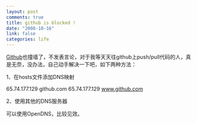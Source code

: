 ```yaml
--- 
layout: post
comments: true
title: github is blocked !
date: "2008-10-16"
link: false
categories: life
---
```

<a href="http://github.com/">Github</a>也撞墙了，不发表言论，对于我等天天往github上push/pull代码的人，真是无奈，没办法，自己动手解决一下吧，如下两种方法：

1、在hosts文件添加DNS映射

65.74.177.129 github.com
65.74.177.129 www.github.com

2、使用其他的DNS服务器

可以使用OpenDNS，比较见效。
